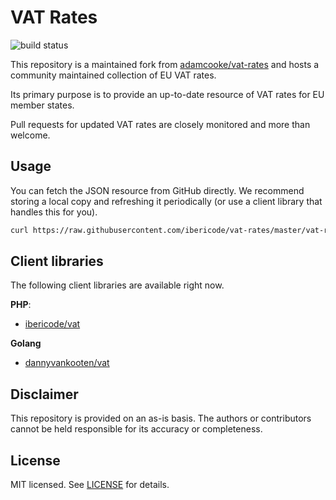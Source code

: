VAT Rates
=========
![build status](https://github.com/github/docs/actions/workflows/python-app.yml/badge.svg)

This repository is a maintained fork from [adamcooke/vat-rates](https://github.com/adamcooke/vat-rates) and hosts a community maintained collection of EU VAT rates.

Its primary purpose is to provide an up-to-date resource of VAT rates for EU member states.

Pull requests for updated VAT rates are closely monitored and more than welcome.

## Usage

You can fetch the JSON resource from GitHub directly. We recommend storing a local copy and refreshing it periodically (or use a client library that handles this for you).

```sh
curl https://raw.githubusercontent.com/ibericode/vat-rates/master/vat-rates.json
```

## Client libraries

The following client libraries are available right now.

**PHP**:

- [ibericode/vat](https://github.com/ibericode/vat)

**Golang**

- [dannyvankooten/vat](https://github.com/dannyvankooten/vat)

## Disclaimer

This repository is provided on an as-is basis. The authors or contributors cannot be held responsible for its accuracy or completeness. 

## License

MIT licensed. See [LICENSE](LICENSE) for details.